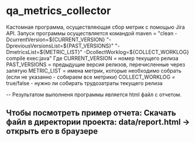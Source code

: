 # **qa_metrics_collector**

Кастомная программа, осуществляющая сбор метрик с помощью Jira API. 
Запуск программы осуществляется командой maven = "clean -DcurrentVersion=${CURRENT_VERSION} "-DpreviousVersionsList=${PAST_VERSIONS}" "-DmetricsList=${METRIC_LIST}" -DcollectWorklog=${COLLECT_WORKLOG} compile exec:java"
Где 
  CURRENT_VERSION = номер текущего релиза
  PAST_VERSIONS = предыдущие версия релизов, перечисленные через запятую 
  METRIC_LIST = имена метрик, которые необходимо собрать (если не указанно - собираем все метрики) 
  COLLECT_WORKLOG = true/false - нужно ли собирать трудозатраты текущего релиза 

--
Результатом выполненя программы является html файл с отчетом. 

**Чтобы посмотреть пример отчета:**
Скачать файл в директории проекта: data/report.html -> открыть его в браузере 
--
